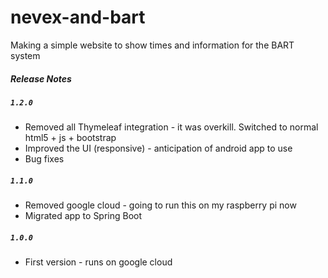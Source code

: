 # nevex-and-bart
Making a simple website to show times and information for the BART system

##### Release Notes

##### `1.2.0`

* Removed all Thymeleaf integration - it was overkill. Switched to normal html5 + js + bootstrap
* Improved the UI (responsive) - anticipation of android app to use
* Bug fixes

##### `1.1.0`

* Removed google cloud - going to run this on my raspberry pi now
* Migrated app to Spring Boot

##### `1.0.0`

* First version - runs on google cloud
